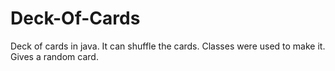 # Deck-Of-Cards
Deck of cards in java. It can shuffle the cards. Classes were used to make it. Gives a random card.
